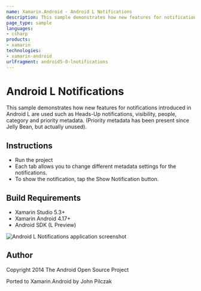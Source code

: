 ```yaml
---
name: Xamarin.Android - Android L Notifications
description: This sample demonstrates how new features for notifications introduced in Android L are used such as Heads-Up notifications, visibility, people,...
page_type: sample
languages:
- csharp
products:
- xamarin
technologies:
- xamarin-android
urlFragment: android5-0-lnotifications
---
```

# Android L Notifications

This sample demonstrates how new features for notifications introduced in Android L are used such as Heads-Up notifications, visibility, people, category and priority metadata. (Priority metadata has been present since Jelly Bean, but actually unused).

## Instructions

* Run the project
* Each tab allows you to change different metadata settings for the notifications.
* To show the notification, tap the Show Notification button.

## Build Requirements
* Xamarin Studio 5.3+
* Xamarin Android 4.17+
* Android SDK (L Preview)

![Android L Notifications application screenshot](Screenshots/HeadsUp.png "Android L Notifications application screenshot")

## Author 
Copyright 2014 The Android Open Source Project

Ported to Xamarin.Android by John Pilczak
